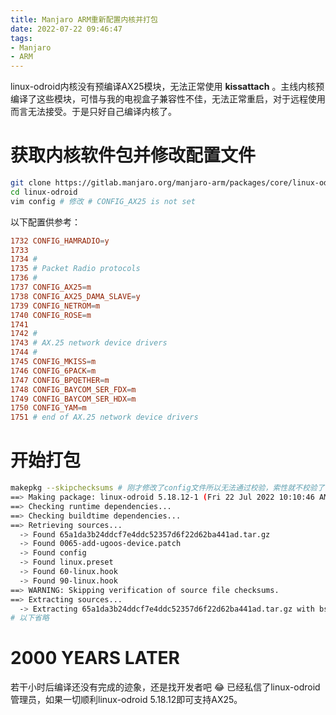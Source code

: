 ```yaml
---
title: Manjaro ARM重新配置内核并打包
date: 2022-07-22 09:46:47
tags:
- Manjaro
- ARM
---
```

linux-odroid内核没有预编译AX25模块，无法正常使用 **kissattach** 。主线内核预编译了这些模块，可惜与我的电视盒子兼容性不佳，无法正常重启，对于远程使用而言无法接受。于是只好自己编译内核了。

# 获取内核软件包并修改配置文件
```bash
git clone https://gitlab.manjaro.org/manjaro-arm/packages/core/linux-odroid.git
cd linux-odroid
vim config # 修改 # CONFIG_AX25 is not set
```
以下配置供参考：
```conf
1732 CONFIG_HAMRADIO=y
1733 
1734 #
1735 # Packet Radio protocols
1736 #
1737 CONFIG_AX25=m
1738 CONFIG_AX25_DAMA_SLAVE=y
1739 CONFIG_NETROM=m
1740 CONFIG_ROSE=m
1741 
1742 #
1743 # AX.25 network device drivers
1744 #
1745 CONFIG_MKISS=m
1746 CONFIG_6PACK=m
1747 CONFIG_BPQETHER=m
1748 CONFIG_BAYCOM_SER_FDX=m
1749 CONFIG_BAYCOM_SER_HDX=m
1750 CONFIG_YAM=m
1751 # end of AX.25 network device drivers
```
# 开始打包
```bash
makepkg --skipchecksums # 刚才修改了config文件所以无法通过校验，索性就不校验了
==> Making package: linux-odroid 5.18.12-1 (Fri 22 Jul 2022 10:10:46 AM CST)
==> Checking runtime dependencies...
==> Checking buildtime dependencies...
==> Retrieving sources...
  -> Found 65a1da3b24ddcf7e4ddc52357d6f22d62ba441ad.tar.gz
  -> Found 0065-add-ugoos-device.patch
  -> Found config
  -> Found linux.preset
  -> Found 60-linux.hook
  -> Found 90-linux.hook
==> WARNING: Skipping verification of source file checksums.
==> Extracting sources...
  -> Extracting 65a1da3b24ddcf7e4ddc52357d6f22d62ba441ad.tar.gz with bsdtar
# 以下省略
```
# 2000 YEARS LATER
若干小时后编译还没有完成的迹象，还是找开发者吧 😂 已经私信了linux-odroid管理员，如果一切顺利linux-odroid 5.18.12即可支持AX25。